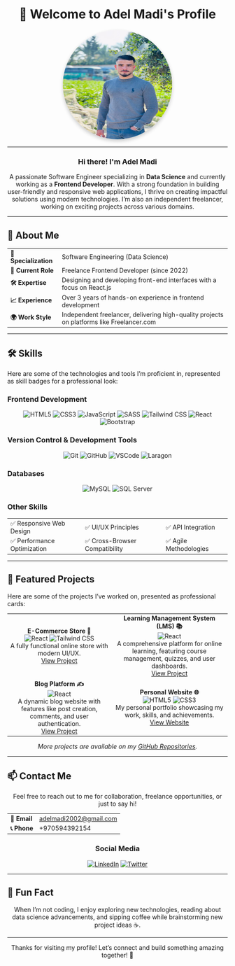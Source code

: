 <div align="center">
  <h1>👋 Welcome to Adel Madi's Profile</h1>
  <img src="https://github.com/AdelMadi/AdelMadi/blob/main/adel.jpg?raw=true" alt="Profile Picture" style="border-radius: 50%; width: 250px; height: 250px; box-shadow: 0 4px 8px rgba(0, 0, 0, 0.2);">
</div>

---

<div align="center">
  <h3>Hi there! I'm <strong>Adel Madi</strong></h3>
  <p>A passionate Software Engineer specializing in <strong>Data Science</strong> and currently working as a <strong>Frontend Developer</strong>. With a strong foundation in building user-friendly and responsive web applications, I thrive on creating impactful solutions using modern technologies. I’m also an independent freelancer, working on exciting projects across various domains.</p>
</div>

---

## 🚀 About Me

<div align="center">
  <table>
    <tr>
      <td><strong>🌟 Specialization</strong></td>
      <td>Software Engineering (Data Science)</td>
    </tr>
    <tr>
      <td><strong>💼 Current Role</strong></td>
      <td>Freelance Frontend Developer (since 2022)</td>
    </tr>
    <tr>
      <td><strong>🛠 Expertise</strong></td>
      <td>Designing and developing front-end interfaces with a focus on React.js</td>
    </tr>
    <tr>
      <td><strong>📈 Experience</strong></td>
      <td>Over 3 years of hands-on experience in frontend development</td>
    </tr>
    <tr>
      <td><strong>🌍 Work Style</strong></td>
      <td>Independent freelancer, delivering high-quality projects on platforms like Freelancer.com</td>
    </tr>
  </table>
</div>

---

## 🛠 Skills

Here are some of the technologies and tools I’m proficient in, represented as skill badges for a professional look:

### Frontend Development
<div align="center">
  <img src="https://img.shields.io/badge/HTML5-E34F26?style=for-the-badge&logo=html5&logoColor=white" alt="HTML5">
  <img src="https://img.shields.io/badge/CSS3-1572B6?style=for-the-badge&logo=css3&logoColor=white" alt="CSS3">
  <img src="https://img.shields.io/badge/JavaScript-F7DF1E?style=for-the-badge&logo=javascript&logoColor=black" alt="JavaScript">
  <img src="https://img.shields.io/badge/SASS-CC6699?style=for-the-badge&logo=sass&logoColor=white" alt="SASS">
  <img src="https://img.shields.io/badge/Tailwind_CSS-38B2AC?style=for-the-badge&logo=tailwind-css&logoColor=white" alt="Tailwind CSS">
  <img src="https://img.shields.io/badge/React-61DAFB?style=for-the-badge&logo=react&logoColor=black" alt="React">
  <img src="https://img.shields.io/badge/Bootstrap-563D7C?style=for-the-badge&logo=bootstrap&logoColor=white" alt="Bootstrap">
</div>

### Version Control & Development Tools
<div align="center">
  <img src="https://img.shields.io/badge/Git-F05032?style=for-the-badge&logo=git&logoColor=white" alt="Git">
  <img src="https://img.shields.io/badge/GitHub-181717?style=for-the-badge&logo=github&logoColor=white" alt="GitHub">
  <img src="https://img.shields.io/badge/Visual_Studio_Code-007ACC?style=for-the-badge&logo=visual-studio-code&logoColor=white" alt="VSCode">
  <img src="https://img.shields.io/badge/Laragon-0E83CD?style=for-the-badge&logo=laragon&logoColor=white" alt="Laragon">
</div>

### Databases
<div align="center">
  <img src="https://img.shields.io/badge/MySQL-4479A1?style=for-the-badge&logo=mysql&logoColor=white" alt="MySQL">
  <img src="https://img.shields.io/badge/SQL_Server-CC2927?style=for-the-badge&logo=microsoft-sql-server&logoColor=white" alt="SQL Server">
</div>

### Other Skills
<div align="center">
  <table>
    <tr>
      <td>✅ Responsive Web Design</td>
      <td>✅ UI/UX Principles</td>
      <td>✅ API Integration</td>
    </tr>
    <tr>
      <td>✅ Performance Optimization</td>
      <td>✅ Cross-Browser Compatibility</td>
      <td>✅ Agile Methodologies</td>
    </tr>
  </table>
</div>

---

## 📂 Featured Projects

Here are some of the projects I’ve worked on, presented as professional cards:

<div align="center">
  <table>
    <tr>
      <td align="center">
        <strong>E-Commerce Store 🛒</strong><br>
        <img src="https://img.shields.io/badge/React-61DAFB?style=for-the-badge&logo=react&logoColor=black" alt="React">
        <img src="https://img.shields.io/badge/Tailwind_CSS-38B2AC?style=for-the-badge&logo=tailwind-css&logoColor=white" alt="Tailwind CSS"><br>
        A fully functional online store with modern UI/UX.<br>
        <a href="#">View Project</a>
      </td>
      <td align="center">
        <strong>Learning Management System (LMS) 📚</strong><br>
        <img src="https://img.shields.io/badge/React-61DAFB?style=for-the-badge&logo=react&logoColor=black" alt="React"><br>
        A comprehensive platform for online learning, featuring course management, quizzes, and user dashboards.<br>
        <a href="#">View Project</a>
      </td>
    </tr>
    <tr>
      <td align="center">
        <strong>Blog Platform ✍️</strong><br>
        <img src="https://img.shields.io/badge/React-61DAFB?style=for-the-badge&logo=react&logoColor=black" alt="React"><br>
        A dynamic blog website with features like post creation, comments, and user authentication.<br>
        <a href="#">View Project</a>
      </td>
      <td align="center">
        <strong>Personal Website 🌐</strong><br>
        <img src="https://img.shields.io/badge/HTML5-E34F26?style=for-the-badge&logo=html5&logoColor=white" alt="HTML5">
        <img src="https://img.shields.io/badge/CSS3-1572B6?style=for-the-badge&logo=css3&logoColor=white" alt="CSS3"><br>
        My personal portfolio showcasing my work, skills, and achievements.<br>
        <a href="#">View Website</a>
      </td>
    </tr>
  </table>
  <p><em>More projects are available on my <a href="https://github.com/AdelMadi?tab=repositories">GitHub Repositories</a>.</em></p>
</div>

---

## 📫 Contact Me

<div align="center">
  <p>Feel free to reach out to me for collaboration, freelance opportunities, or just to say hi!</p>
  <table>
    <tr>
      <td><strong>📧 Email</strong></td>
      <td><a href="mailto:adelmadi2002@gmail.com">adelmadi2002@gmail.com</a></td>
    </tr>
    <tr>
      <td><strong>📞 Phone</strong></td>
      <td>+970594392154</td>
    </tr>
  </table>
  <h3>Social Media</h3>
  <a href="https://www.linkedin.com/in/adel-madi-603953239"><img src="https://img.shields.io/badge/LinkedIn-0077B5?style=for-the-badge&logo=linkedin&logoColor=white" alt="LinkedIn"></a>
  <a href="[https://twitter.com/adel_madi](https://x.com/adelmadi_?s=09)"><img src="https://img.shields.io/badge/Twitter-1DA1F2?style=for-the-badge&logo=twitter&logoColor=white" alt="Twitter"></a>
</div>

---

## 🌟 Fun Fact

<div align="center">
  <p>When I’m not coding, I enjoy exploring new technologies, reading about data science advancements, and sipping coffee while brainstorming new project ideas ☕.</p>
</div>

---

<div align="center">
  <p>Thanks for visiting my profile! Let’s connect and build something amazing together! 🚀</p>
</div>
